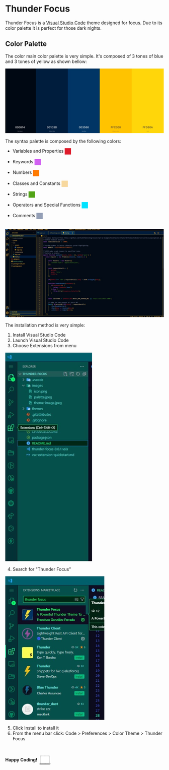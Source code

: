 # Thunder Focus

Thunder Focus is a [Visual Studio Code](https://code.visualstudio.com) theme designed for focus. Due to its color palette it is perfect for those dark nights.

## Color Palette

The color main color palette is very simple. It's composed of 3 tones of blue and 3 tones of yellow as shown bellow:

<img src="https://raw.githubusercontent.com/REPTaiLE/Thunder-Focus/main/thunder-focus/images/theme-palette.jpeg">

<br />

The syntax palette is composed by the following colors:

* Variables and Properties <img align="center" src="https://raw.githubusercontent.com/REPTaiLE/Thunder-Focus/main/thunder-focus/images/red.png" width="20px" height="20px" alt="Color Red">

* Keywords <img align="center" src="https://raw.githubusercontent.com/REPTaiLE/Thunder-Focus/main/thunder-focus/images/violet.png" width="20px" height="20px" alt="Color Violet">

* Numbers <img align="center" src="https://raw.githubusercontent.com/REPTaiLE/Thunder-Focus/main/thunder-focus/images/orange.png" width="20px" height="20px" alt="Color Orange">

* Classes and Constants <img align="center" src="https://raw.githubusercontent.com/REPTaiLE/Thunder-Focus/main/thunder-focus/images/creme.png" width="20px" height="20px" alt="Color Creme">

* Strings <img align="center" src="https://raw.githubusercontent.com/REPTaiLE/Thunder-Focus/main/thunder-focus/images/green.png" width="20px" height="20px" alt="Color Green">

* Operators and Special Functions <img align="center" src="https://raw.githubusercontent.com/REPTaiLE/Thunder-Focus/main/thunder-focus/images/sky-blue.png" width="20px" height="20px" alt="Color Sky Blue">

* Comments <img align="center" src="https://raw.githubusercontent.com/REPTaiLE/Thunder-Focus/main/thunder-focus/images/grey.png" width="20px" height="20px" alt="Color Grey">

<br />

<img src="https://raw.githubusercontent.com/REPTaiLE/Thunder-Focus/main/thunder-focus/images/theme-image.jpeg">

<br />

The installation method is very simple:

1. Install Visual Studio Code
2. Launch Visual Studio Code
3. Choose Extensions from menu

<img src="https://raw.githubusercontent.com/REPTaiLE/Thunder-Focus/main/thunder-focus/images/extensions.jpeg">

4. Search for "Thunder Focus"

<img src="https://raw.githubusercontent.com/REPTaiLE/Thunder-Focus/main/thunder-focus/images/marketplace.jpeg">

5. Click Install to install it
6. From the menu bar click: Code > Preferences > Color Theme > Thunder Focus

<br />

**Happy Coding!** <img src="https://raw.githubusercontent.com/REPTaiLE/Thunder-Focus/main/thunder-focus/images/white-laptop.png" alt="White Laptop" width="40px" height="30px" align="center">
